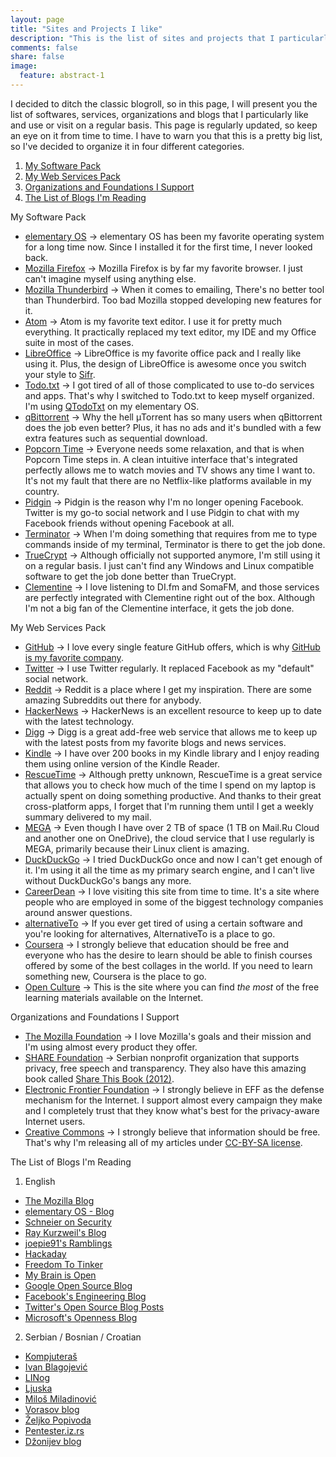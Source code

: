 ```yaml
---
layout: page
title: "Sites and Projects I like"
description: "This is the list of sites and projects that I particularly like."
comments: false
share: false
image:
  feature: abstract-1
---  
```


I decided to ditch the classic blogroll, so in this page, I will present you the list of softwares, services, organizations and blogs that I particularly like and use or visit on a regular basis. This page is regularly updated, so keep an eye on it from time to time. I have to warn you that this is a pretty big list, so I've decided to organize it in four different categories.

1. <a href="#software">My Software Pack</a>
2. <a href="#web-services">My Web Services Pack</a>
3. <a href="#organizations">Organizations and Foundations I Support</a>
4. <a href="#blogs">The List of Blogs I'm Reading</a>

<a name="software">My Software Pack</a>

* [elementary OS](http://elementaryos.org/) -> elementary OS has been my favorite operating system for a long time now. Since I installed it for the first time, I never looked back.
* [Mozilla Firefox](https://affiliates.mozilla.org/referral/69489/) -> Mozilla Firefox is by far my favorite browser. I just can't imagine myself using anything else.
* [Mozilla Thunderbird](https://www.mozilla.org/en-US/thunderbird/) -> When it comes to emailing, There's no better tool than Thunderbird. Too bad Mozilla stopped developing new features for it.
* [Atom](https://atom.io/) -> Atom is my favorite text editor. I use it for pretty much everything. It practically replaced my text editor, my IDE and my Office suite in most of the cases.
* [LibreOffice](https://www.libreoffice.org/) -> LibreOffice is my favorite office pack and I really like using it. Plus, the design of LibreOffice is awesome once you switch your style to [Sifr](http://www.webupd8.org/2014/01/libreoffice-42-released-with-new.html).
* [Todo.txt](http://todotxt.com/) -> I got tired of all of those complicated to use to-do services and apps. That's why I switched to Todo.txt to keep myself organized. I'm using [QTodoTxt](https://github.com/mNantern/QTodoTxt) on my elementary OS.
* [qBittorrent](http://www.qbittorrent.org/) -> Why the hell μTorrent has so many users when qBittorrent does the job even better? Plus, it has no ads and it's bundled with a few extra features such as sequential download.
* [Popcorn Time](http://popcorntime.io/) -> Everyone needs some relaxation, and that is when Popcorn Time steps in. A clean intuitive interface that's integrated perfectly allows me to watch movies and TV shows any time I want to. It's not my fault that there are no Netflix-like platforms available in my country.
* [Pidgin](http://pidgin.im/) -> Pidgin is the reason why I'm no longer opening Facebook. Twitter is my go-to social network and I use Pidgin to chat with my Facebook friends without opening Facebook at all.
* [Terminator](http://gnometerminator.blogspot.com/p/introduction.html) -> When I'm doing something that requires from me to type commands inside of my terminal, Terminator is there to get the job done.
* [TrueCrypt](https://truecrypt.ch/) -> Although officially not supported anymore, I'm still using it on a regular basis. I just can't find any Windows and Linux compatible software to get the job done better than TrueCrypt.
* [Clementine](https://www.clementine-player.org/) -> I love listening to DI.fm and SomaFM, and those services are perfectly integrated with Clementine right out of the box. Although I'm not a big fan of the Clementine interface, it gets the job done.

<a name="web-services">My Web Services Pack</a>

* [GitHub](https://github.com/) -> I love every single feature GitHub offers, which is why [GitHub is my favorite company](http://r3bl.github.io/en/why-github-is-my-favorite-company/).
* [Twitter](https://twitter.com/) -> I use Twitter regularly. It replaced Facebook as my "default" social network.
* [Reddit](https://www.reddit.com/) -> Reddit is a place where I get my inspiration. There are some amazing Subreddits out there for anybody.
* [HackerNews](https://news.ycombinator.com/news) -> HackerNews is an excellent resource to keep up to date with the latest technology.
* [Digg](http://digg.com/) -> Digg is a great add-free web service that allows me to keep up with the latest posts from my favorite blogs and news services.
* [Kindle](https://read.amazon.com/) -> I have over 200 books in my Kindle library and I enjoy reading them using online version of the Kindle Reader.
* [RescueTime](https://www.rescuetime.com/) -> Although pretty unknown, RescueTime is a great service that allows you to check how much of the time I spend on my laptop is actually spent on doing something productive. And thanks to their great cross-platform apps, I forget that I'm running them until I get a weekly summary delivered to my mail.
* [MEGA](https://mega.co.nz/) -> Even though I have over 2 TB of space (1 TB on Mail.Ru Cloud and another one on OneDrive), the cloud service that I use regularly is MEGA, primarily because their Linux client is amazing.
* [DuckDuckGo](https://duckduckgo.com/) -> I tried DuckDuckGo once and now I can't get enough of it. I'm using it all the time as my primary search engine, and I can't live without DuckDuckGo's bangs any more.
* [CareerDean](http://careerdean.com/) -> I love visiting this site from time to time. It's a site where people who are employed in some of the biggest technology companies around answer questions.
* [alternativeTo](http://alternativeto.net/) -> If you ever get tired of using a certain software and you're looking for alternatives, AlternativeTo is a place to go.
* [Coursera](https://www.coursera.org/) -> I strongly believe that education should be free and everyone who has the desire to learn should be able to finish courses offered by some of the best collages in the world. If you need to learn something new, Coursera is the place to go.
* [Open Culture](http://www.openculture.com/) -> This is the site where you can find _the most_ of the free learning materials available on the Internet.

<a name="organizations">Organizations and Foundations I Support</a>

* [The Mozilla Foundation](https://www.mozilla.org/en-US/) -> I love Mozilla's goals and their mission and I'm using almost every product they offer.
* [SHARE Foundation](http://sharedefense.org/) -> Serbian nonprofit organization that supports privacy, free speech and transparency. They also have this amazing book called [Share This Book (2012)](http://www.shareconference.net/en/news/share-book).
* [Electronic Frontier Foundation](https://www.eff.org/) -> I strongly believe in EFF as the defense mechanism for the Internet. I support almost every campaign they make and I completely trust that they know what's best for the privacy-aware Internet users.
* [Creative Commons](http://creativecommons.org/) -> I strongly believe that information should be free. That's why I'm releasing all of my articles under [CC-BY-SA license](http://creativecommons.org/licenses/by-sa/4.0/).

<a name="blogs">The List of Blogs I'm Reading</a>

1. English
  * [The Mozilla Blog](http://blog.mozilla.org/)
  * [elementary OS - Blog](http://blog.elementaryos.org/)
  * [Schneier on Security](https://www.schneier.com/)
  * [Ray Kurzweil's Blog](http://www.kurzweilai.net/blog)
  * [joepie91's Ramblings](http://cryto.net/~joepie91/blog/)
  * [Hackaday](http://hackaday.com/)
  * [Freedom To Tinker](https://freedom-to-tinker.com/)
  * [My Brain is Open](https://kintali.wordpress.com/)
  * [Google Open Source Blog](http://www.google-opensource.blogspot.com/)
  * [Facebook's Engineering Blog](https://code.facebook.com/posts/)
  * [Twitter's Open Source Blog Posts](https://blog.twitter.com/tags/open-source)
  * [Microsoft's Openness Blog](http://openness.microsoft.com/blog/)

2. Serbian / Bosnian / Croatian
  * [Kompjuteraš](http://kompjuteras.com/)
  * [Ivan Blagojević](http://ivanblagojevic.com/)
  * [LINog](http://linog.info/)
  * [Ljuska](http://ljuska.net/)
  * [Miloš Miladinović](http://www.milosmiladinovic.com/)
  * [Vorasov blog](http://hrblog.ivoras.net/)
  * [Željko Popivoda](http://zeljko.popivoda.com/)
  * [Pentester.iz.rs](https://www.pentester.iz.rs/blog/)
  * [Džonijev blog](http://dzoni.net/)
